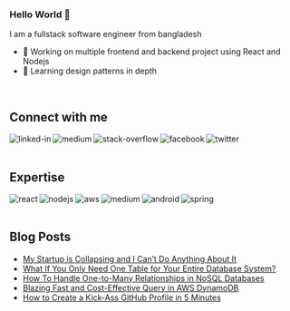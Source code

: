 
### Hello World 👋
I am a fullstack software engineer from bangladesh 

- 🔭 Working on multiple frontend and backend project using React and Nodejs
- 🌱 Learning design patterns in depth
<br>

## Connect with me

[<img align="left" alt="linked-in" src="https://img.shields.io/badge/linkedin-%230077B5.svg?&style=for-the-badge&logo=linkedin&logoColor=white" />](https://www.linkedin.com/in/mohammad-faisal-2665b5134)
[<img align="left" alt="medium" src="https://img.shields.io/badge/medium-%2312100E.svg?&style=for-the-badge&logo=medium&logoColor=white" />](https://56faisal.medium.com/)
[<img align="left" alt="stack-overflow" src="https://img.shields.io/badge/stack%20overflow-FE7A16?logo=stack-overflow&logoColor=white&style=for-the-badge" />](https://stackoverflow.com/users/5379437/mohammad-faisal)
[<img align="left" alt="facebook" src="https://img.shields.io/badge/facebook-%231877F2.svg?&style=for-the-badge&logo=facebook&logoColor=white" />](https://www.facebook.com/56faisal/)
[<img align="left" alt="twitter" src="https://img.shields.io/badge/twitter-%231DA1F2.svg?&style=for-the-badge&logo=twitter&logoColor=white" />](https://twitter.com/Mohamma88766694)


<br>
<br>

## Expertise
<img align="left" alt="react" src="https://img.shields.io/badge/react%20-%2320232a.svg?&style=for-the-badge&logo=react&logoColor=%2361DAFB" />
<img align="left" alt="nodejs" src="https://img.shields.io/badge/node.js%20-%2343853D.svg?&style=for-the-badge&logo=node.js&logoColor=white" />
<img align="left" alt="aws" src="https://img.shields.io/badge/Amazon%20AWS-%23232F3E?logo=amazon-aws&logoColor=white&style=for-the-badge" />
<img align="left" alt="medium" src="https://img.shields.io/badge/postgres-%23316192.svg?&style=for-the-badge&logo=postgresql&logoColor=white" />
<img align="left" alt="android" src="https://img.shields.io/badge/Android-3DDC84?logo=android&logoColor=white&style=for-the-badge" />
<img align="left" alt="spring" src="https://img.shields.io/badge/spring%20-%236DB33F.svg?&style=for-the-badge&logo=spring&logoColor=white" />

<br>
<br>

## Blog Posts
<!-- BLOG-POST-LIST:START -->
- [My Startup is Collapsing and I Can’t Do Anything About It](https://javascript.plainenglish.io/my-startup-is-collapsing-and-i-cant-do-anything-about-it-fe270158ed0b?source=rss-fe04a352a811------2)
- [What If  You Only Need One Table for Your Entire Database System?](https://betterprogramming.pub/what-if-you-only-need-one-table-for-your-entire-database-system-78078bdc4b50?source=rss-fe04a352a811------2)
- [How To Handle One-to-Many Relationships in NoSQL Databases](https://betterprogramming.pub/how-to-handle-one-to-many-relationships-in-nosql-databases-23627d404cb0?source=rss-fe04a352a811------2)
- [Blazing Fast and Cost-Effective Query in AWS DynamoDB](https://aws.plainenglish.io/blazing-fast-and-cost-effective-query-in-aws-dynamodb-18b49009e0f1?source=rss-fe04a352a811------2)
- [How to Create a Kick-Ass GitHub Profile in 5 Minutes](https://javascript.plainenglish.io/how-to-create-a-kick-ass-github-profile-in-5-minutes-19a8e8d0693b?source=rss-fe04a352a811------2)
<!-- BLOG-POST-LIST:END -->
